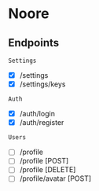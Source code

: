 # Noore

## Endpoints

`Settings`

-   [x] /settings
-   [x] /settings/keys

`Auth`

-   [x] /auth/login
-   [x] /auth/register

`Users`

-   [ ] /profile
-   [ ] /profile [POST]
-   [ ] /profile [DELETE]
-   [ ] /profile/avatar [POST]
